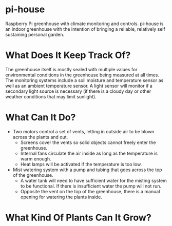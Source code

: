 # pi-house

Raspberry Pi greenhouse with climate monitoring and controls. pi-house is an indoor greenhouse with the intention of bringing a reliable, relatively self sustaining personal garden. 

# What Does It Keep Track Of?

The greenhouse itself is mostly sealed with multiple values for environmental conditions in the greenhouse being measured at all times. The monitoring systems include a soil moisture and temperature sensor as well as an ambient temperature sensor. A light sensor will monitor if a secondary light source is necessary (if there is a cloudy day or other weather conditions that may limit sunlight).

# What Can It Do?

* Two motors control a set of vents, letting in outside air to be blown across the plants and out.
    * Screens cover the vents so solid objects cannot freely enter the greenhouse.
    * Internal fans circulate the air inside as long as the temperature is warm enough.
    * Heat lamps will be activated if the temperature is too low.
* Mist watering system with a pump and tubing that goes across the top of the greenhouse.
    * A water tank will need to have sufficient water for the misting system to be functional. If there is insufficient water the pump will not run.
    * Opposite the vent on the top of the greenhouse, there is a manual opening for watering the plants inside.

# What Kind Of Plants Can It Grow?

